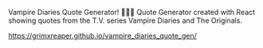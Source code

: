 Vampire Diaries Quote Generator! 🧛🏼‍♀️
Quote Generator created with React showing quotes from the T.V. series Vampire Diaries and The Originals.

https://grimxreaper.github.io/vampire_diaries_quote_gen/

